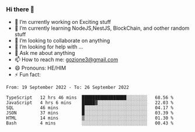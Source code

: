 ### Hi there 👋

<!--
**charlieScript/charlieScript** is a ✨ _special_ ✨ repository because its `README.md` (this file) appears on your GitHub profile.

Here are some ideas to get you started: -->

- 🔭 I’m currently working on Exciting stuff
- 🌱 I’m currently learning NodeJS,NestJS, BlockChain, and oother random stuff
- 👯 I’m looking to collaborate on anything
- 🤔 I’m looking for help with ...
- 💬 Ask me about anything
- 📫 How to reach me: gozione3@gmail.com
- 😄 Pronouns: HE/HIM
- ⚡ Fun fact: 
<!--START_SECTION:waka-->

```text
From: 19 September 2022 - To: 26 September 2022

TypeScript   12 hrs 46 mins  █████████████████░░░░░░░░   68.56 %
JavaScript   4 hrs 6 mins    █████▓░░░░░░░░░░░░░░░░░░░   22.03 %
SQL          46 mins         █░░░░░░░░░░░░░░░░░░░░░░░░   04.17 %
JSON         37 mins         █░░░░░░░░░░░░░░░░░░░░░░░░   03.39 %
HTML         14 mins         ▒░░░░░░░░░░░░░░░░░░░░░░░░   01.30 %
Bash         4 mins          ░░░░░░░░░░░░░░░░░░░░░░░░░   00.43 %
```

<!--END_SECTION:waka-->
